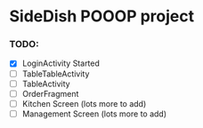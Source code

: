# SideDish POOOP project

### TODO:
- [x] LoginActivity Started
- [ ] TableTableActivity
- [ ] TableActivity
- [ ] OrderFragment
- [ ] Kitchen Screen (lots more to add)
- [ ] Management Screen (lots more to add)
